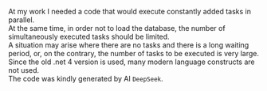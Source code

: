 At my work I needed a code that would execute constantly added tasks in parallel.  
At the same time, in order not to load the database, the number of simultaneously executed tasks should be limited.  
A situation may arise where there are no tasks and there is a long waiting period, or, on the contrary, the number of tasks to be executed is very large.  
Since the old .net 4 version is used, many modern language constructs are not used.  
The code was kindly generated by AI `DeepSeek`.
